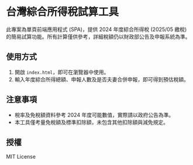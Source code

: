 # 台灣綜合所得稅試算工具

此專案為單頁前端應用程式 (SPA)，提供 2024 年度綜合所得稅 (2025/05 繳稅) 的簡易試算功能。所有計算僅供參考，詳細稅額仍以財政部公告及申報系統為準。

## 使用方式
1. 開啟 `index.html`，即可在瀏覽器中使用。
2. 輸入年度綜合所得總額、申報人數及是否夫妻合併申報，即可得到預估稅額。

## 注意事項
- 稅率及免稅額資料參考 2024 年度可能數值，實際請以政府公告為準。
- 本工具僅考量免稅額及標準扣除額，未包含其他扣除額與減免規定。

## 授權
MIT License
